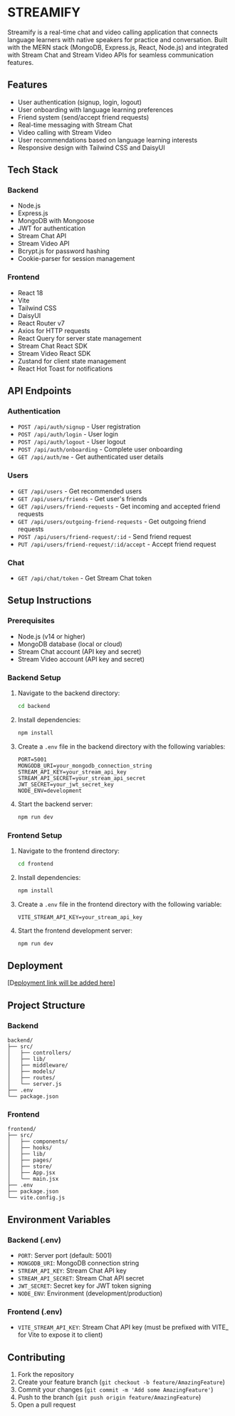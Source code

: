 # STREAMIFY

Streamify is a real-time chat and video calling application that connects language learners with native speakers for practice and conversation. Built with the MERN stack (MongoDB, Express.js, React, Node.js) and integrated with Stream Chat and Stream Video APIs for seamless communication features.

## Features

- User authentication (signup, login, logout)
- User onboarding with language learning preferences
- Friend system (send/accept friend requests)
- Real-time messaging with Stream Chat
- Video calling with Stream Video
- User recommendations based on language learning interests
- Responsive design with Tailwind CSS and DaisyUI

## Tech Stack

### Backend
- Node.js
- Express.js
- MongoDB with Mongoose
- JWT for authentication
- Stream Chat API
- Stream Video API
- Bcrypt.js for password hashing
- Cookie-parser for session management

### Frontend
- React 18
- Vite
- Tailwind CSS
- DaisyUI
- React Router v7
- Axios for HTTP requests
- React Query for server state management
- Stream Chat React SDK
- Stream Video React SDK
- Zustand for client state management
- React Hot Toast for notifications

## API Endpoints

### Authentication
- `POST /api/auth/signup` - User registration
- `POST /api/auth/login` - User login
- `POST /api/auth/logout` - User logout
- `POST /api/auth/onboarding` - Complete user onboarding
- `GET /api/auth/me` - Get authenticated user details

### Users
- `GET /api/users` - Get recommended users
- `GET /api/users/friends` - Get user's friends
- `GET /api/users/friend-requests` - Get incoming and accepted friend requests
- `GET /api/users/outgoing-friend-requests` - Get outgoing friend requests
- `POST /api/users/friend-request/:id` - Send friend request
- `PUT /api/users/friend-request/:id/accept` - Accept friend request

### Chat
- `GET /api/chat/token` - Get Stream Chat token

## Setup Instructions

### Prerequisites
- Node.js (v14 or higher)
- MongoDB database (local or cloud)
- Stream Chat account (API key and secret)
- Stream Video account (API key and secret)

### Backend Setup

1. Navigate to the backend directory:
   ```bash
   cd backend
   ```

2. Install dependencies:
   ```bash
   npm install
   ```

3. Create a `.env` file in the backend directory with the following variables:
   ```
   PORT=5001
   MONGODB_URI=your_mongodb_connection_string
   STREAM_API_KEY=your_stream_api_key
   STREAM_API_SECRET=your_stream_api_secret
   JWT_SECRET=your_jwt_secret_key
   NODE_ENV=development
   ```

4. Start the backend server:
   ```bash
   npm run dev
   ```

### Frontend Setup

1. Navigate to the frontend directory:
   ```bash
   cd frontend
   ```

2. Install dependencies:
   ```bash
   npm install
   ```

3. Create a `.env` file in the frontend directory with the following variable:
   ```
   VITE_STREAM_API_KEY=your_stream_api_key
   ```

4. Start the frontend development server:
   ```bash
   npm run dev
   ```

## Deployment

[D[eployment link will be added here](https://streamify-vsk2.onrender.com/login)]

## Project Structure

### Backend
```
backend/
├── src/
│   ├── controllers/
│   ├── lib/
│   ├── middleware/
│   ├── models/
│   ├── routes/
│   └── server.js
├── .env
└── package.json
```

### Frontend
```
frontend/
├── src/
│   ├── components/
│   ├── hooks/
│   ├── lib/
│   ├── pages/
│   ├── store/
│   ├── App.jsx
│   └── main.jsx
├── .env
├── package.json
└── vite.config.js
```

## Environment Variables

### Backend (.env)
- `PORT`: Server port (default: 5001)
- `MONGODB_URI`: MongoDB connection string
- `STREAM_API_KEY`: Stream Chat API key
- `STREAM_API_SECRET`: Stream Chat API secret
- `JWT_SECRET`: Secret key for JWT token signing
- `NODE_ENV`: Environment (development/production)

### Frontend (.env)
- `VITE_STREAM_API_KEY`: Stream Chat API key (must be prefixed with VITE_ for Vite to expose it to client)

## Contributing

1. Fork the repository
2. Create your feature branch (`git checkout -b feature/AmazingFeature`)
3. Commit your changes (`git commit -m 'Add some AmazingFeature'`)
4. Push to the branch (`git push origin feature/AmazingFeature`)
5. Open a pull request

